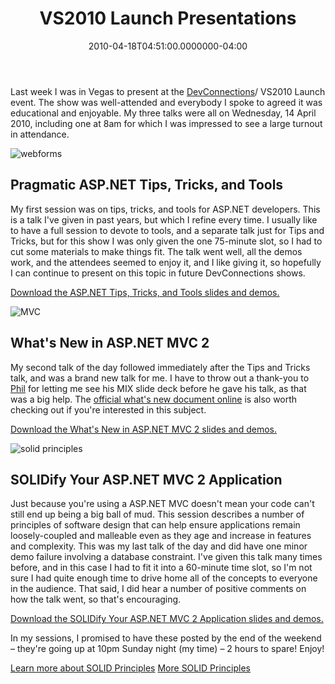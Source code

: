 ﻿---
title: VS2010 Launch Presentations
date: "2010-04-18T04:51:00.0000000-04:00"
description: Last week I was in Vegas to present at the DevConnections/ VS2010
featuredImage: img/vs2010-launch-presentations-featured.png
---

Last week I was in Vegas to present at the [DevConnections](http://devconnections.com/)/ VS2010 Launch event. The show was well-attended and everybody I spoke to agreed it was educational and enjoyable. My three talks were all on Wednesday, 14 April 2010, including one at 8am for which I was impressed to see a large turnout in attendance.

![webforms](/img/webforms-sticker.jpg)

## Pragmatic ASP.NET Tips, Tricks, and Tools

My first session was on tips, tricks, and tools for ASP.NET developers. This is a talk I've given in past years, but which I refine every time. I usually like to have a full session to devote to tools, and a separate talk just for Tips and Tricks, but for this show I was only given the one 75-minute slot, so I had to cut some materials to make things fit. The talk went well, all the demos work, and the attendees seemed to enjoy it, and I like giving it, so hopefully I can continue to present on this topic in future DevConnections shows.

[Download the ASP.NET Tips, Tricks, and Tools slides and demos.](http://ssmith-presentations.s3.amazonaws.com/ASPNET_TipsTricksTools_April2010.zip)

![MVC](/img/mvc-sticker.jpg)

## What's New in ASP.NET MVC 2

My second talk of the day followed immediately after the Tips and Tricks talk, and was a brand new talk for me. I have to throw out a thank-you to [Phil](http://haacked.com/) for letting me see his MIX slide deck before he gave his talk, as that was a big help. The [official what's new document online](http://www.asp.net/learn/whitepapers/what-is-new-in-aspnet-mvc) is also worth checking out if you're interested in this subject.

[Download the What's New in ASP.NET MVC 2 slides and demos.](http://ssmith-presentations.s3.amazonaws.com/WhatsNewMVC2_April2010.zip)

![solid principles](/img/solid-principles.png)

## SOLIDify Your ASP.NET MVC 2 Application

Just because you're using a ASP.NET MVC doesn't mean your code can't still end up being a big ball of mud. This session describes a number of principles of software design that can help ensure applications remain loosely-coupled and malleable even as they age and increase in features and complexity. This was my last talk of the day and did have one minor demo failure involving a database constraint. I've given this talk many times before, and in this case I had to fit it into a 60-minute time slot, so I'm not sure I had quite enough time to drive home all of the concepts to everyone in the audience. That said, I did hear a number of positive comments on how the talk went, so that's encouraging.

[Download the SOLIDify Your ASP.NET MVC 2 Application slides and demos.](http://ssmith-presentations.s3.amazonaws.com/SOLIDify_ASP.NET_April2010.zip)

In my sessions, I promised to have these posted by the end of the weekend – they're going up at 10pm Sunday night (my time) – 2 hours to spare! Enjoy!

[Learn more about SOLID Principles](https://www.pluralsight.com/courses/csharp-solid-principles)
[More SOLID Principles](https://www.pluralsight.com/courses/principles-oo-design)

